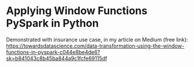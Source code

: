 # Applying Window Functions PySpark in Python
Demonstrated with insurance use case, in my article on Medium (free link):
https://towardsdatascience.com/data-transformation-using-the-window-functions-in-pyspark-c044e8be4de6?sk=b841043c8b45ba844a9c1fcfe69115df


